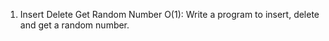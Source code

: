 1. Insert Delete Get Random Number O(1): Write a program to insert, delete and get a random number. 